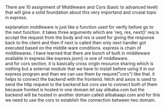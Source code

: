 There are 10 assignment of Middleware and Cors (basic to advanced level) 
that will give a solid foundation about this very importand and crusial topic in express. 

explanation
middleware is just like a function used for verify before go to the next function. 
it takes three arguments which are 'req, res, next()' req is accept the request from 
the body and res is used for giving the response back to the client and then if next 
is called then only next handler got executed based on the middle ware conditions. 
express is chain of middlewares. I have learned that there are bunch of built 
in middleware available in express like express.json() is one of middleware.  
and for cors section, it is basically cross origin resource sharing which is 
nothing but a external module that we have to install before using it in our 
express program and than we can use them by require("cors") like that. 
it helps to connect the backend with the frontend. fetch and axios is used 
to send the http request to the backend but cors use to connect both of them 
because fronted is hosted in one domain let say alibaba.com but the backend 
will be hosted in another domain called  alibabaapi.com and for this we need 
to use the cors to establish the connection between two domain.
